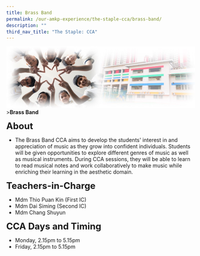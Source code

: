 ```yaml
---
title: Brass Band
permalink: /our-amkp-experience/the-staple-cca/brass-band/
description: ""
third_nav_title: "The Staple: CCA"
---
```

![Sub-banner](/images/sub%20banner.jpg)
&gt;**Brass Band**

**<font size="5">About</font>**

* The Brass Band CCA aims to develop the students' interest in and appreciation of music as they grow into confident individuals. Students will be given opportunities to explore different genres of music as well as musical instruments. During CCA sessions, they will be able to learn to read musical notes and work collaboratively to make music while enriching their learning in the aesthetic domain.

**<font size="5">Teachers-in-Charge</font>**
* Mdm Thio Puan Kin (First IC)
* Mdm Dai Siming (Second IC)
* Mdm Chang Shuyun

**<font size="5">CCA Days and Timing</font>**
* Monday, 2.15pm to 5.15pm
* Friday, 2.15pm to 5.15pm